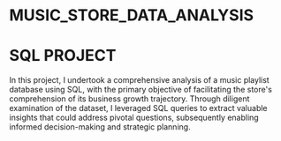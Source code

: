 # MUSIC_STORE_DATA_ANALYSIS 
# SQL PROJECT
In this project, I undertook a comprehensive analysis of a music playlist database using SQL, with the primary objective of facilitating the store's comprehension of its business growth trajectory. Through diligent examination of the dataset, I leveraged SQL queries to extract valuable insights that could address pivotal questions, subsequently enabling informed decision-making and strategic planning.

